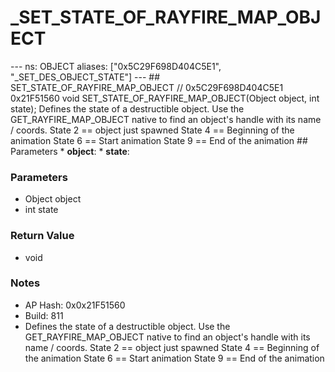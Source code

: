 # _SET_STATE_OF_RAYFIRE_MAP_OBJECT

--- ns: OBJECT aliases: ["0x5C29F698D404C5E1", "_SET_DES_OBJECT_STATE"] --- ## SET_STATE_OF_RAYFIRE_MAP_OBJECT  // 0x5C29F698D404C5E1 0x21F51560 void SET_STATE_OF_RAYFIRE_MAP_OBJECT(Object object, int state);  Defines the state of a destructible object. Use the GET_RAYFIRE_MAP_OBJECT native to find an object's handle with its name / coords. State 2 == object just spawned State 4 == Beginning of the animation State 6 == Start animation State 9 == End of the animation  ## Parameters * **object**: * **state**:

### Parameters
* Object object
* int state

### Return Value
* void

### Notes
* AP Hash: 0x0x21F51560
* Build: 811
* Defines the state of a destructible object.
Use the GET_RAYFIRE_MAP_OBJECT native to find an object's handle with its name / coords.
State 2 == object just spawned
State 4 == Beginning of the animation
State 6 == Start animation
State 9 == End of the animation

